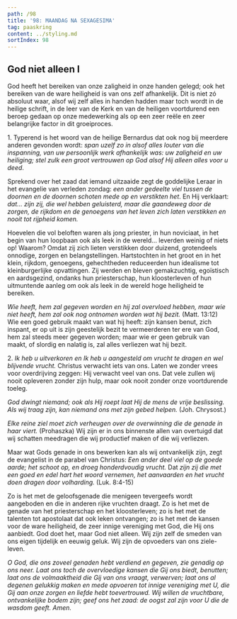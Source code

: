 ```yaml
---
path: /98
title: '98: MAANDAG NA SEXAGESIMA'
tag: paaskring
content: ../styling.md
sortIndex: 98
---
```


## God niet alleen I

God heeft het bereiken van onze zaligheid in onze handen gelegd; ook het bereiken van de ware heiligheid is van ons zelf afhankelijk. Dit is niet zó absoluut waar, alsof wij zelf alles in handen hadden maar toch wordt in de heilige schrift, in de leer van de Kerk en van de heiligen voortdurend een beroep gedaan op onze medewerking als op een zeer reële en zeer belangrijke factor in dit groeiproces.

1\. Typerend is het woord van de heilige Bernardus dat ook nog bij meerdere anderen gevonden wordt: _span uzelf zo in alsof alles louter van die inspanning, van uw persoonlijk werk afhankelijk was: uw zaligheid en uw heiliging; stel zulk een groot vertrouwen op God alsof Hij alleen alles voor u deed_.

Sprekend over het zaad dat iemand uitzaaide zegt de goddelijke Leraar in het evangelie van verleden zondag: _een ander gedeelte viel tussen de doornen en de doornen schoten mede op en verstikten het_. En Hij verklaart: _dat... zijn zij, die wel hebben geluisterd, maar die gaandeweg door de zorgen, de rijkdom en de genoegens van het leven zich laten verstikken en nooit tot rijpheid komen._

Hoevelen die vol beloften waren als jong priester, in hun noviciaat, in het begin van hun loopbaan ook als leek in de wereld... leverden weinig of niets op! Waarom? Omdat zij zich lieten verstikken door duizend, grotendeels onnodige, zorgen en belangstellingen. Hartstochten in het groot en in het klein, rijkdom, genoegens, gehechtheden reduceerden hun idealisme tot kleinburgerlijke opvattingen. Zij werden en bleven gemakzuchtig, egoïstisch en aardsgezind, ondanks hun priesterschap, hun kloosterleven of hun uitmuntende aanleg om ook als leek in de wereld hoge heiligheid te bereiken.

_Wie heeft, hem zal gegeven worden en hij zal overvloed hebben, maar wie niet heeft, hem zal ook nog ontnomen worden wat hij bezit._ (Matt. 13:12) Wie een goed gebruik maakt van wat hij heeft: zijn kansen benut, zich inspant, er op uit is zijn geestelijk bezit te vermeerderen ter ere van God, hem zal steeds meer gegeven worden; maar wie er geen gebruik van maakt, of slordig en nalatig is, zal alles verliezen wat hij bezit.

2\. _Ik heb u uitverkoren en Ik heb u aangesteld om vrucht te dragen en wel blijvende vrucht._ Christus verwacht iets van ons. Laten we zonder vrees voor overdrijving zeggen: Hij verwacht veel van ons. Dat vele zullen wij nooit opleveren zonder zijn hulp, maar ook nooit zonder onze voortdurende toeleg.

_God dwingt niemand; ook als Hij roept laat Hij de mens de vrije beslissing._ _Als wij traag zijn, kan niemand ons met zijn gebed helpen._ (Joh. Chrysost.)

_Elke reine ziel moet zich verheugen over de overwinning die de genade in haar viert._ (Prohaszka) Wij zijn er in ons binnenste allen van overtuigd dat wij schatten meedragen die wij productief maken of die wij verliezen.

Maar wat Gods genade in ons bewerken kan als wij ontvankelijk zijn, zegt de evangelist in de parabel van Christus: _Een ander deel viel op de goede aarde; het schoot op, en droeg honderdvoudig vrucht._ Dat _zijn zij die met een goed en edel hart het woord vernemen, het aanvaarden en het vrucht doen dragen door volharding._ (Luk. 8:4-15)

Zo is het met de geloofsgenade die menigeen tevergeefs wordt aangeboden en die in anderen rijke vruchten draagt. Zo is het met de genade van het priesterschap en het kloosterleven; zo is het met de talenten tot apostolaat dat ook leken ontvangen; zo is het met de kansen voor de ware heiligheid, de zeer innige vereniging met God, die Hij ons aanbiedt. God doet het, maar God niet alleen. Wij zijn zelf de smeden van ons eigen tijdelijk en eeuwig geluk. Wij zijn de opvoeders van ons ziele-leven.

_O God, die ons zoveel genaden hebt verdiend en gegeven, zie genadig op ons neer. Laat ons toch de overvloedige kansen die Gij ons biedt, benutten; laat ons de volmaaktheid die Gij van ons vraagt, verwerven; laat ons al degenen gelukkig maken en mede opvoeren tot innige vereniging met U, die Gij aan onze zorgen en liefde hebt toevertrouwd. Wij willen de vruchtbare, ontvankelijke bodem zijn; geef ons het zaad: de oogst zal zijn voor U die de wasdom geeft. Amen._
